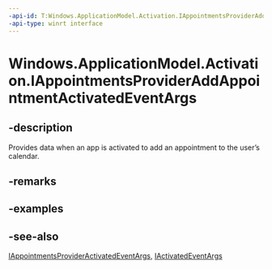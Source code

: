 ```yaml
---
-api-id: T:Windows.ApplicationModel.Activation.IAppointmentsProviderAddAppointmentActivatedEventArgs
-api-type: winrt interface
---
```


<!-- Interface syntax.
public interface IAppointmentsProviderAddAppointmentActivatedEventArgs : Windows.ApplicationModel.Activation.IActivatedEventArgs, Windows.ApplicationModel.Activation.IAppointmentsProviderActivatedEventArgs
-->

# Windows.ApplicationModel.Activation.IAppointmentsProviderAddAppointmentActivatedEventArgs

## -description
Provides data when an app is activated to add an appointment to the user’s calendar.

## -remarks

## -examples

## -see-also
[IAppointmentsProviderActivatedEventArgs](iappointmentsprovideractivatedeventargs.md), [IActivatedEventArgs](iactivatedeventargs.md)